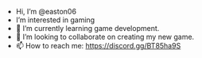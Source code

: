 - Hi, I’m @easton06
- I’m interested in gaming
- 🌱 I’m currently learning game development.
- 💞️ I’m looking to collaborate on creating my new game.
- 📫 How to reach me: https://discord.gg/BT85ha9S

<!---
easton06/easton06 is a ✨ special ✨ repository because its `README.md` (this file) appears on your GitHub profile.
You can click the Preview link to take a look at your changes.
--->
